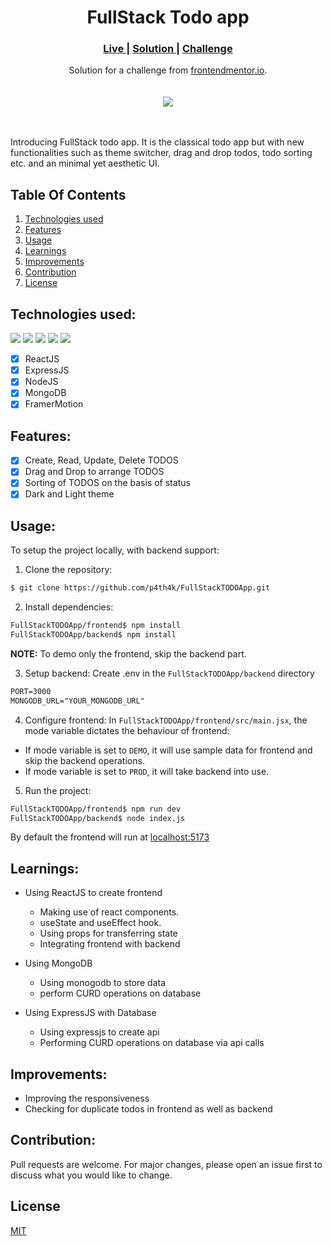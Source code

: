 <h1 align="center">FullStack Todo app</h1>
<div align="center">
  <h3>
    <a href="https://p4th4k.github.io/FullStackTODOApp/" color="white">
      Live
    </a>
    <span> | </span>
    <a href="https://github.com/p4th4k/FullStackTODOApp">
      Solution
    </a>
   <span> | </span>
    <a href="https://www.frontendmentor.io/challenges/todo-app-Su1_KokOW">
      Challenge
    </a>
  </h3>
</div>
<div align="center">
   Solution for a challenge from  <a href="https://www.frontendmentor.io/" target="_blank">frontendmentor.io</a>.
</div>
<br/>
<br/>
<div align="center"><img src="https://res.cloudinary.com/dz209s6jk/image/upload/q_auto:good,w_900/Challenges/llcq9eiv3ney5tkxgdtu.jpg"></img></div>
<br/>
<br/>

Introducing FullStack todo app. It is the classical todo app but with new functionalities such as theme switcher, drag and drop todos, todo sorting etc. and an minimal yet aesthetic UI.

## Table Of Contents
1. [Technologies used](#technologies-used)
2. [Features](#features)
3. [Usage](#usage)
4. [Learnings](#learnings)
5. [Improvements](#improvements)
6. [Contribution](#contribution)
7. [License](#license)

## Technologies used: 

<img src="https://img.shields.io/badge/React-20232A?style=for-the-badge&logo=react&logoColor=61DAFB">
<img src="https://img.shields.io/badge/Express.js-404D59?style=for-the-badge">
<img src="https://img.shields.io/badge/Node.js-43853D?style=for-the-badge&logo=node.js&logoColor=white">
<img src="https://img.shields.io/badge/MongoDB-4EA94B?style=for-the-badge&logo=mongodb&logoColor=white">
<img src="https://img.shields.io/badge/Framer-black?style=for-the-badge&logo=framer&logoColor=blue">

- [x] ReactJS
- [x] ExpressJS
- [x] NodeJS
- [x] MongoDB
- [x] FramerMotion

## Features:

- [x] Create, Read, Update, Delete TODOS
- [x] Drag and Drop to arrange TODOS
- [x] Sorting of TODOS on the basis of status
- [x] Dark and Light theme

## Usage: 
To setup the project locally, with backend support:

1. Clone the repository:
```bash
$ git clone https://github.com/p4th4k/FullStackTODOApp.git
```

2. Install dependencies:
```bash
FullStackTODOApp/frontend$ npm install
FullStackTODOApp/backend$ npm install 
```
<b>NOTE:</b> To demo only the frontend, skip the backend part.

3. Setup backend:
Create .env in the ``` FullStackTODOApp/backend ``` directory
```txt
PORT=3000
MONGODB_URL="YOUR_MONGODB_URL"
```

4. Configure frontend:
In ``` FullStackTODOApp/frontend/src/main.jsx ```, the mode variable dictates the behaviour of frontend:
-  If mode variable is set to ```DEMO```, it will use sample data for frontend and skip the backend operations.
- If mode variable is set to ```PROD```, it will take backend into use.

5. Run the project:
```sh
FullStackTODOApp/frontend$ npm run dev
FullStackTODOApp/backend$ node index.js
```

By default the frontend will run at [localhost:5173](localhost:5173)

## Learnings:

- Using ReactJS to create frontend
  - Making use of react components.
  - useState and useEffect hook.
  - Using props for transferring state
  - Integrating frontend with backend

- Using MongoDB
    - Using monogodb to store data
    - perform CURD operations on database

- Using ExpressJS with Database
    - Using expressjs to create api
    - Performing CURD operations on database via api calls

## Improvements:
- Improving the responsiveness
- Checking for duplicate todos in frontend as well as backend

## Contribution:

Pull requests are welcome. For major changes, please open an issue first to discuss what you would like to change.

## License

[MIT](https://choosealicense.com/licenses/mit/)